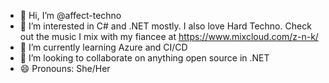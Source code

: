 - 👋 Hi, I’m @affect-techno
- 👀 I’m interested in C# and .NET mostly. I also love Hard Techno. Check out the music I mix with my fiancee at https://www.mixcloud.com/z-n-k/
- 🌱 I’m currently learning Azure and CI/CD
- 💞️ I’m looking to collaborate on anything open source in .NET
- 😄 Pronouns: She/Her
